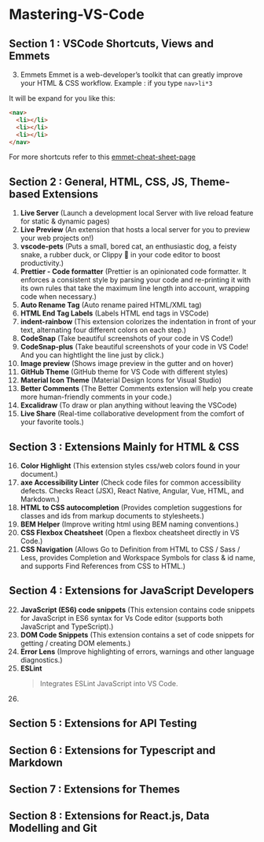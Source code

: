 # Mastering-VS-Code

## Section 1 : VSCode Shortcuts, Views and Emmets

3. Emmets
   Emmet is a web-developer’s toolkit that can greatly improve your HTML & CSS workflow.
   Example : if you type `nav>li*3`

It will be expand for you like this:

```html
<nav>
  <li></li>
  <li></li>
  <li></li>
</nav>
```

For more shortcuts refer to this [emmet-cheat-sheet-page](https://docs.emmet.io/cheat-sheet/)

## Section 2 : General, HTML, CSS, JS, Theme-based Extensions

1. **Live Server** (Launch a development local Server with live reload feature for static & dynamic pages)
2. **Live Preview** (An extension that hosts a local server for you to preview your web projects on!)
3. **vscode-pets** (Puts a small, bored cat, an enthusiastic dog, a feisty snake, a rubber duck, or Clippy 📎 in your code editor to boost productivity.)
4. **Prettier - Code formatter** (Prettier is an opinionated code formatter. It enforces a consistent style by parsing your code and re-printing it with its own rules that take the maximum line length into account, wrapping code when necessary.)
5. **Auto Rename Tag** (Auto rename paired HTML/XML tag)
6. **HTML End Tag Labels** (Labels HTML end tags in VSCode)
7. **indent-rainbow** (This extension colorizes the indentation in front of your text, alternating four different colors on each step.)
8. **CodeSnap** (Take beautiful screenshots of your code in VS Code!)
9. **CodeSnap-plus** (Take beautiful screenshots of your code in VS Code! And you can hightlight the line just by click.)
10. **Image preview** (Shows image preview in the gutter and on hover)
11. **GitHub Theme** (GitHub theme for VS Code with different styles)
12. **Material Icon Theme** (Material Design Icons for Visual Studio)
13. **Better Comments** (The Better Comments extension will help you create more human-friendly comments in your code.)
14. **Excalidraw** (To draw or plan anything without leaving the VSCode)
15. **Live Share** (Real-time collaborative development from the comfort of your favorite tools.)

## Section 3 : Extensions Mainly for HTML & CSS

16. **Color Highlight** (This extension styles css/web colors found in your document.)
17. **axe Accessibility Linter** (Check code files for common accessibility defects. Checks React (JSX), React Native, Angular, Vue, HTML, and Markdown.)
18. **HTML to CSS autocompletion** (Provides completion suggestions for classes and ids from markup documents to stylesheets.)
19. **BEM Helper** (Improve writing html using BEM naming conventions.)
20. **CSS Flexbox Cheatsheet** (Open a flexbox cheatsheet directly in VS Code.)
21. **CSS Navigation** (Allows Go to Definition from HTML to CSS / Sass / Less, provides Completion and Workspace Symbols for class & id name, and supports Find References from CSS to HTML.)

## Section 4 : Extensions for JavaScript Developers

22. **JavaScript (ES6) code snippets** (This extension contains code snippets for JavaScript in ES6 syntax for Vs Code editor (supports both JavaScript and TypeScript).)
23. **DOM Code Snippets** (This extension contains a set of code snippets for getting / creating DOM elements.)
24. **Error Lens** (Improve highlighting of errors, warnings and other language diagnostics.)
25. **ESLint**
    > Integrates ESLint JavaScript into VS Code.
26.

## Section 5 : Extensions for API Testing

## Section 6 : Extensions for Typescript and Markdown

## Section 7 : Extensions for Themes

## Section 8 : Extensions for React.js, Data Modelling and Git
